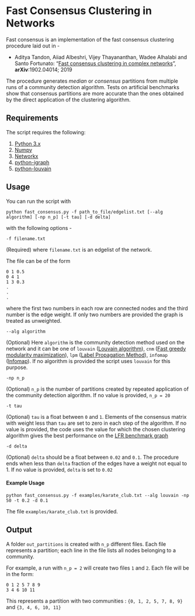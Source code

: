 # Fast Consensus Clustering in Networks

Fast consensus is an implementation of the fast consensus clustering procedure laid out in - 

* Aditya Tandon, Aiiad Albeshri, Vijey Thayananthan, Wadee Alhalabi and Santo Fortunato: “[Fast consensus clustering in complex networks](http://arxiv.org/abs/1902.04014)”, **arXiv**:1902.04014; 2019

The procedure generates *median* or *consensus* partitions from multiple runs of a community detection algorithm. Tests on artificial benchmarks show that consensus partitions are more accurate than the ones obtained by the direct application of the clustering algorithm.

## Requirements

The script requires the following:

1. [Python 3.x](https://www.python.org/downloads/) 
2. [Numpy](http://www.numpy.org/)
3. [Networkx](https://networkx.github.io/)
4. [python-igraph](https://igraph.org/python/)
5. [python-louvain](https://github.com/taynaud/python-louvain)

## Usage

You can run the script with 

```
python fast_consensus.py -f path_to_file/edgelist.txt [--alg algorithm] [-np n_p] [-t tau] [-d delta]
```

with the following options -
```
-f filename.txt
```
(Required) where `filename.txt` is an edgelist of the network.

The file can be of the form 
```
0 1 0.5
0 4 1
1 3 0.3
.
.
.
```

where the first two numbers in each row are connected nodes and the third number is the edge weight. If only two numbers are provided the graph is treated as unweighted. 


```
--alg algorithm
```
(Optional) Here `algorithm` is the community detection method used on the network and it can be one of `louvain` ([Louvain algorithm](https://arxiv.org/abs/0803.0476)), `cnm` ([Fast greedy modularity maximization](https://arxiv.org/abs/cond-mat/0408187)), `lpm` ([Label Propagation Method](https://arxiv.org/abs/0709.2938)), `infomap` ([Infomap](http://www.mapequation.org/code.html)). If no algorithm is provided the script uses `louvain` for this purpose. 

```
-np n_p
```
(Optional) `n_p` is the number of partitions created by repeated application of the community detection algorithm. If no value is provided, `n_p = 20`

```
-t tau
```
(Optional) `tau` is a float between `0` and `1`. Elements of the consensus matrix with weight less than `tau` are set to zero in each step of the algorithm. If no value is provided, the code uses the value for which the chosen clustering algorithm gives the best performance on the [LFR benchmark graph](https://arxiv.org/abs/0805.4770) 

```
-d delta
```
(Optional) `delta` should be a float between `0.02` and `0.1`. The procedure ends when less than `delta` fraction of the edges have a weight not equal to 1. If no value is provided, `delta` is set to `0.02`


#### Example Usage

```
python fast_consensus.py -f examples/karate_club.txt --alg louvain -np 50 -t 0.2 -d 0.1
```

The file `examples/karate_club.txt` is provided. 


## Output
A folder `out_partitions` is created with `n_p` different files. Each file represents a partition; each line in the file lists all nodes belonging to a community.

For example, a run with `n_p = 2` will create two files `1` and `2`. Each file will be in the form:
```
0 1 2 5 7 8 9
3 4 6 10 11
```
This represents a partition with two communities : `{0, 1, 2, 5, 7, 8, 9}` and `{3, 4, 6, 10, 11}`

